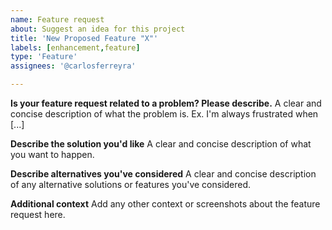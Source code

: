 ```yaml
---
name: Feature request
about: Suggest an idea for this project
title: 'New Proposed Feature "X"'
labels: [enhancement,feature]
type: 'Feature'
assignees: '@carlosferreyra'

---
```


**Is your feature request related to a problem? Please describe.**
A clear and concise description of what the problem is. Ex. I'm always frustrated when [...]

**Describe the solution you'd like**
A clear and concise description of what you want to happen.

**Describe alternatives you've considered**
A clear and concise description of any alternative solutions or features you've considered.

**Additional context**
Add any other context or screenshots about the feature request here.

